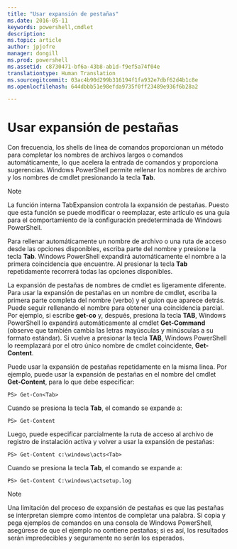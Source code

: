 ```yaml
---
title: "Usar expansión de pestañas"
ms.date: 2016-05-11
keywords: powershell,cmdlet
description: 
ms.topic: article
author: jpjofre
manager: dongill
ms.prod: powershell
ms.assetid: c8730471-bf6a-43b8-ab1d-f9ef5a74f04e
translationtype: Human Translation
ms.sourcegitcommit: 03ac4b90d299b316194f1fa932e7dbf62d4b1c8e
ms.openlocfilehash: 644dbbb51e98efda9735f0ff23489e936f6b28a2

---
```


# Usar expansión de pestañas
Con frecuencia, los shells de línea de comandos proporcionan un método para completar los nombres de archivos largos o comandos automáticamente, lo que acelera la entrada de comandos y proporciona sugerencias. Windows PowerShell permite rellenar los nombres de archivo y los nombres de cmdlet presionando la tecla **Tab**.

> [!NOTE]
> La función interna TabExpansion controla la expansión de pestañas. Puesto que esta función se puede modificar o reemplazar, este artículo es una guía para el comportamiento de la configuración predeterminada de Windows PowerShell.

Para rellenar automáticamente un nombre de archivo o una ruta de acceso desde las opciones disponibles, escriba parte del nombre y presione la tecla **Tab**. Windows PowerShell expandirá automáticamente el nombre a la primera coincidencia que encuentre. Al presionar la tecla **Tab** repetidamente recorrerá todas las opciones disponibles.

La expansión de pestañas de nombres de cmdlet es ligeramente diferente. Para usar la expansión de pestañas en un nombre de cmdlet, escriba la primera parte completa del nombre (verbo) y el guion que aparece detrás. Puede seguir rellenando el nombre para obtener una coincidencia parcial. Por ejemplo, si escribe **get\-co** y, después, presiona la tecla **TAB**, Windows PowerShell lo expandirá automáticamente al cmdlet **Get\-Command** (observe que también cambia las letras mayúsculas y minúsculas a su formato estándar). Si vuelve a presionar la tecla **TAB**, Windows PowerShell lo reemplazará por el otro único nombre de cmdlet coincidente, **Get\-Content**.

Puede usar la expansión de pestañas repetidamente en la misma línea. Por ejemplo, puede usar la expansión de pestañas en el nombre del cmdlet **Get\-Content**, para lo que debe especificar:

```
PS> Get-Con<Tab>
```

Cuando se presiona la tecla **Tab**, el comando se expande a:

```
PS> Get-Content
```

Luego, puede especificar parcialmente la ruta de acceso al archivo de registro de instalación activa y volver a usar la expansión de pestañas:

```
PS> Get-Content c:\windows\acts<Tab>
```

Cuando se presiona la tecla **Tab**, el comando se expande a:

```
PS> Get-Content C:\windows\actsetup.log
```

> [!NOTE]
> Una limitación del proceso de expansión de pestañas es que las pestañas se interpretan siempre como intentos de completar una palabra. Si copia y pega ejemplos de comandos en una consola de Windows PowerShell, asegúrese de que el ejemplo no contiene pestañas; si es así, los resultados serán impredecibles y seguramente no serán los esperados.




<!--HONumber=Jun16_HO4-->


